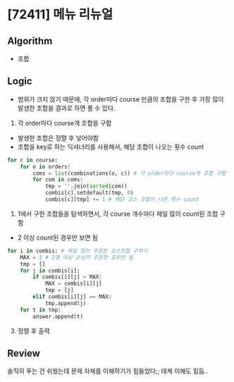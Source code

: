 # [72411] 메뉴 리뉴얼
## Algorithm
- 조합
## Logic
- 범위가 크지 않기 때문에, 각 order마다 course 만큼의 조합을 구한 후 가장 많이 발생한 조합을 결과로 하면 풀 수 있다.
1. 각 order마다 course개 조합을 구함
- 발생한 조합은 정렬 후 넣어야함
- 조합을 key로 하는 딕셔너리를 사용해서, 해당 조합이 나오는 횟수 count
```python
for c in course:
    for o in orders:
        coms = list(combinations(o, c)) # 각 order마다 course개 조합 구함
        for com in coms:
            tmp = ''.join(sorted(com))
            combis[c].setdefault(tmp, 0)
            combis[c][tmp] += 1 # 해당 코스 조합이 나온 횟수 count
```
1. 1에서 구한 조합들을 탐색하면서, 각 course 개수마다 제일 많이 count된 조합 구함
- 2 이상 count된 경우만 보면 됨
```python
for i in combis: # 제일 많이 주문된 코스조합 구하기
    MAX = 2 # 2명 이상 손님이 주문한 경우만 됨
    tmp = []
    for j in combis[i]:
        if combis[i][j] > MAX:
            MAX = combis[i][j]
            tmp = [j]
        elif combis[i][j] == MAX:
            tmp.append(j)
    for t in tmp:
        answer.append(t)
```
3. 정렬 후 출력

## Review
솔직히 푸는 건 쉬웠는데 문제 자체를 이해하기가 힘들었다;; 테케 이해도 힘듬..